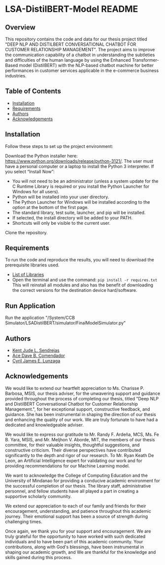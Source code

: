 # LSA-DistilBERT-Model README

## Overview
This repository contains the code and data for our thesis project titled "DEEP NLP AND DISTILBERT CONVERSATIONAL CHATBOT FOR CUSTOMER RELATIONSHIP MANAGEMENT". The project aims to improve the communication capability of a chatbot in understanding the subtleties and difficulties of the human language by using the Enhanced Transformer-Based model (DistilBERT) with the NLP-based chatbot machine for better performances in customer services applicable in the e-commerce business industries.

## Table of Contents
- [Installation](#installation)
- [Requirements](#requirements)
- [Authors](#authors)
- [Acknowledgements](#acknowledgements)

## Installation
Follow these steps to set up the project environment:

Download the Python installer here: https://www.python.org/downloads/release/python-3121/.
The user must have a personal computer or a laptop to install the Python 3 interpreter.
If you select “Install Now”:
- You will not need to be an administrator (unless a system update for the C Runtime Library is required or you install the Python Launcher for Windows for all users).
- Python will be installed into your user directory.
- The Python Launcher for Windows will be installed according to the option at the bottom of the first page.
- The standard library, test suite, launcher, and pip will be installed.
- If selected, the install directory will be added to your PATH.
- Shortcuts will only be visible to the current user.

Clone the repository.

## Requirements
To run the code and reproduce the results, you will need to download the prerequisite libraries used.
- [List of Libraries](https://github.com/KJSendrejas/LSA-DistilBERT-Model/blob/9223b5795561b476720d6eb43665730f53a72285/requires.txt)
- Open the terminal and use the command:
```pip install -r requires.txt```
This will reinstall all modules and also has the benefit of downloading the correct versions for the destination device hard/software.

## Run Application
Run the application "/System/CCB Simulator/LSADistilBERT/simulator/FinalModelSimulator.py"

## Authors
- [Kent Jude L. Sendrejas](https://github.com/KJSendrejas)
- [Ace Dave B. Comendador](https://github.com/Ishik1i)
- [Cyril James E. Lunzaga](https://github.com/DarkMatterCJL)

## Acknowledgements
We would like to extend our heartfelt appreciation to Ms. Charisse P. Barbosa, MSIS, our thesis adviser, for the unwavering support and guidance provided throughout the process of completing our thesis, titled "Deep NLP and DistilBERT Conversational Chatbot for Customer Relationship Management.", for her exceptional support, constructive feedback, and guidance. She has been instrumental in shaping the direction of our thesis and enhancing the quality of our work. We are truly fortunate to have had a dedicated and knowledgeable adviser.

We would like to express our gratitude to Mr. Randy F. Ardeña, MCS, Ms. Fe B. Yara, MSIS, and Mr. Meljhon V. Aborde, MIT, the members of our thesis committee,  for their valuable insights, thoughtful suggestions, and constructive criticism. Their diverse perspectives have contributed significantly to the depth and rigor of our research. To Mr. Ryan Keath De Leon, an Artificial Intelligence expert for validating our work and for providing recommendations for our Machine Learning model.

We want to acknowledge the College of Computing Education and the University of Mindanao for providing a conducive academic environment for the successful completion of our thesis. The library staff, administrative personnel, and fellow students have all played a part in creating a supportive scholarly community.

We extend our appreciation to each of our family and friends for their encouragement, understanding, and patience throughout this academic journey. Their emotional support has been a source of strength during challenging times.

Once again, we thank you for your support and encouragement. We are truly grateful for the opportunity to have worked with such dedicated individuals and to have been part of this academic community. Your contributions, along with God's blessings, have been instrumental in shaping our academic growth, and We are thankful for the knowledge and skills gained during this process.


